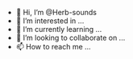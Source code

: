 - 👋 Hi, I’m @Herb-sounds
- 👀 I’m interested in ...
- 🌱 I’m currently learning ...
- 💞️ I’m looking to collaborate on ...
- 📫 How to reach me ...

<!---
Herb-sounds/Herb-sounds is a ✨ special ✨ repository because its `README.md` (this file) appears on your GitHub profile.
You can click the Preview link to take a look at your changes.
--->
